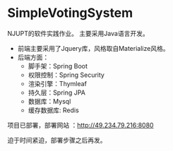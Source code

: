 # SimpleVotingSystem

NJUPT的软件实践作业。
主要采用Java语言开发。
- 前端主要采用了Jquery库，风格取自Materialize风格。
- 后端方面：
  - 脚手架：Spring Boot
  - 权限控制：Spring Security
  - 渲染引擎：Thymleaf
  - 持久层：Spring JPA
  - 数据库：Mysql
  - 缓存数据库: Redis

项目已部署，部署网站 ：http://49.234.79.216:8080

迫于时间紧迫，部署步骤之后再发。

